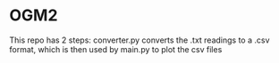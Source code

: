 # OGM2
This repo has 2 steps:
converter.py converts the .txt readings to a .csv format, which is then used by main.py to plot the csv files
